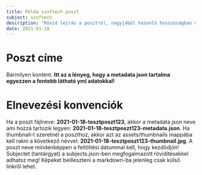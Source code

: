 ```yaml
---
title: Példa szoftech poszt
subject: szoftech
description: "Rövid leírás a posztról, nagyjából hasonló hosszúságban mint ez itt."
date: 2021-01-18
---
```


# Poszt címe

Bármilyen kontent. **Itt az a lényeg, hogy a metadata json tartalma egyezzen a fentebb látható yml adatokkal!**

# Elnevezési konvenciók

Ha a poszt fájlneve: **2021-01-18-tesztposzt123**, akkor a metadata json neve ami hozzá tartozik legyen: **2021-01-18-tesztposzt123-metadata.json**. Ha thumbnail-t szeretnél a poszthoz, akkor azt az assets/thumbnails mappába kell rakni a következő névvel: **2021-01-18-tesztposzt123-thumbnail.jpg**.
A poszt neve mindenképpen a feltöltési dátummal kell, hogy kezdődjön!
Subjectet (tantárgyat) a subjects.json-ben megfogalmazott rövidítésekkel adhatsz meg!
Képeket beilleszteni a markdown-ba jelenleg csak külső linkről lehet.
